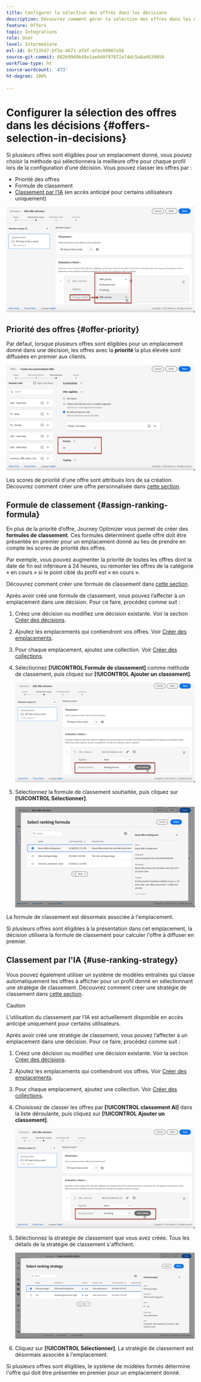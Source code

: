 ```yaml
---
title: Configurer la sélection des offres dans les décisions
description: Découvrez comment gérer la sélection des offres dans les décisions
feature: Offers
topic: Integrations
role: User
level: Intermediate
exl-id: 8c7135d7-bf5a-4671-afdf-afec60907a56
source-git-commit: 882b99d9b49e1ae6d0f97872a74dc5a8a4639050
workflow-type: ht
source-wordcount: '473'
ht-degree: 100%

---
```


# Configurer la sélection des offres dans les décisions {#offers-selection-in-decisions}

Si plusieurs offres sont éligibles pour un emplacement donné, vous pouvez choisir la méthode qui sélectionnera la meilleure offre pour chaque profil lors de la configuration d’une décision. Vous pouvez classer les offres par :
* Priorité des offres
* Formule de classement
* [Classement par l’IA](#use-ranking-strategy) (en accès anticipé pour certains utilisateurs uniquement)

![](../assets/offer-rank-by.png)

## Priorité des offres {#offer-priority}

Par défaut, lorsque plusieurs offres sont éligibles pour un emplacement donné dans une décision, les offres avec la **priorité** la plus élevée sont diffusées en premier aux clients.

![](../assets/offer-priority.png)

Les scores de priorité d&#39;une offre sont attribués lors de sa création. Découvrez comment créer une offre personnalisée dans [cette section](../offer-library/creating-personalized-offers.md).

## Formule de classement {#assign-ranking-formula}

En plus de la priorité d’offre, Journey Optimizer vous permet de créer des **formules de classement**. Ces formules déterminent quelle offre doit être présentée en premier pour un emplacement donné au lieu de prendre en compte les scores de priorité des offres.

Par exemple, vous pouvez augmenter la priorité de toutes les offres dont la date de fin est inférieure à 24 heures, ou remonter les offres de la catégorie « en cours » si le point ciblé du profil est « en cours ».

Découvrez comment créer une formule de classement dans [cette section](../offer-library/create-ranking-formulas.md).

Après avoir créé une formule de classement, vous pouvez l’affecter à un emplacement dans une décision. Pour ce faire, procédez comme suit :

1. Créez une décision ou modifiez une décision existante. Voir la section [Créer des décisions](../offer-activities/create-offer-activities.md).

1. Ajoutez les emplacements qui contiendront vos offres. Voir [Créer des emplacements](../offer-library/creating-placements.md).

1. Pour chaque emplacement, ajoutez une collection. Voir [Créer des collections](../offer-library/creating-collections.md).

1. Sélectionnez **[!UICONTROL Formule de classement]** comme méthode de classement, puis cliquez sur **[!UICONTROL Ajouter un classement]**. 

   ![](../assets/offer-activity-ranking.png)

1. Sélectionnez la formule de classement souhaitée, puis cliquez sur **[!UICONTROL Sélectionner]**.

   ![](../assets/ranking-selection.png)

La formule de classement est désormais associée à l&#39;emplacement.

Si plusieurs offres sont éligibles à la présentation dans cet emplacement, la décision utilisera la formule de classement pour calculer l&#39;offre à diffuser en premier.

## Classement par l&#39;IA {#use-ranking-strategy}

<!--If you are an [Adobe Experience Platform](https://experienceleague.adobe.com/docs/experience-platform/landing/home.html){target="_blank"} user leveraging the **Offer Decisioning** application service,-->

Vous pouvez également utiliser un système de modèles entraînés qui classe automatiquement les offres à afficher pour un profil donné en sélectionnant une stratégie de classement. Découvrez comment créer une stratégie de classement dans [cette section](../offer-library/create-ranking-strategies.md).

>[!CAUTION]
>
>L’utilisation du classement par l’IA est actuellement disponible en accès anticipé uniquement pour certains utilisateurs.

Après avoir créé une stratégie de classement, vous pouvez l’affecter à un emplacement dans une décision. Pour ce faire, procédez comme suit :

1. Créez une décision ou modifiez une décision existante. Voir la section [Créer des décisions](../offer-activities/create-offer-activities.md).

1. Ajoutez les emplacements qui contiendront vos offres. Voir [Créer des emplacements](../offer-library/creating-placements.md).

1. Pour chaque emplacement, ajoutez une collection. Voir [Créer des collections](../offer-library/creating-collections.md).

1. Choisissez de classer les offres par **[!UICONTROL classement AI]** dans la liste déroulante, puis cliquez sur **[!UICONTROL Ajouter un classement]**. 

   ![](../assets/ranking-selection-ai-ranking.png)

1. Sélectionnez la stratégie de classement que vous avez créée. Tous les détails de la stratégie de classement s&#39;affichent.

   ![](../assets/ranking-selection-ai-ranking-selected.png)

1. Cliquez sur **[!UICONTROL Sélectionner]**. La stratégie de classement est désormais associée à l&#39;emplacement.

Si plusieurs offres sont éligibles, le système de modèles formés détermine l&#39;offre qui doit être présentée en premier pour un emplacement donné.

